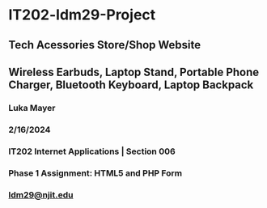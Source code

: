 # IT202-ldm29-Project 
## Tech Acessories Store/Shop Website
## Wireless Earbuds, Laptop Stand, Portable Phone Charger, Bluetooth Keyboard, Laptop Backpack
### Luka Mayer
### 2/16/2024
### IT202 Internet Applications | Section 006
### Phase 1 Assignment: HTML5 and PHP Form
### ldm29@njit.edu

